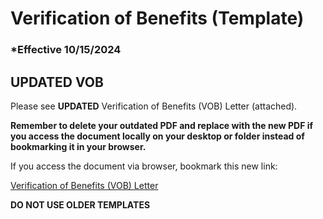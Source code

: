 # Verification of Benefits (Template)

### \*Effective 10/15/2024

## UPDATED VOB

Please see **UPDATED** Verification of Benefits (VOB) Letter (attached).

**Remember to delete your outdated PDF and replace with the new PDF if you access the document locally on your
desktop or folder instead of bookmarking it in your browser.**

If you access the document via browser, bookmark this new link:

[Verification of Benefits (VOB) Letter](https://www.docdroid.com/1lpfCTU/verification-of-benefits-pdf)

**DO NOT USE OLDER TEMPLATES**

